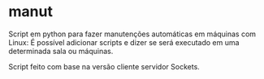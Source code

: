# manut
Script em python para fazer manutenções automáticas em máquinas com Linux:
É possível adicionar scripts e dizer se será executado em uma determinada sala ou máquinas.

Script feito com base na versão cliente servidor Sockets.
